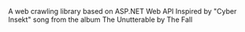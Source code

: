 A web crawling library based on ASP.NET Web API
Inspired by "Cyber Insekt" song from the album The Unutterable by The Fall